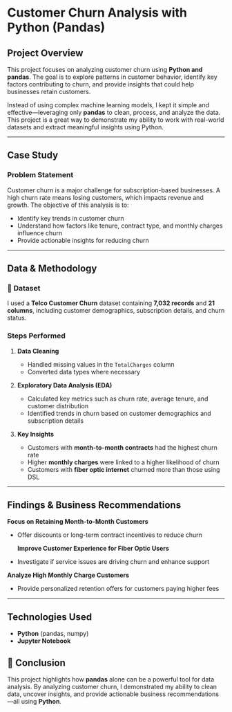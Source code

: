 # Customer Churn Analysis with Python (Pandas)

##  Project Overview  
This project focuses on analyzing customer churn using **Python and pandas**. The goal is to explore patterns in customer behavior, identify key factors contributing to churn, and provide insights that could help businesses retain customers.  

Instead of using complex machine learning models, I kept it simple and effective—leveraging only **pandas** to clean, process, and analyze the data. This project is a great way to demonstrate my ability to work with real-world datasets and extract meaningful insights using Python.

---

## Case Study  

### **Problem Statement**  
Customer churn is a major challenge for subscription-based businesses. A high churn rate means losing customers, which impacts revenue and growth. The objective of this analysis is to:  
- Identify key trends in customer churn  
- Understand how factors like tenure, contract type, and monthly charges influence churn  
- Provide actionable insights for reducing churn  

---

## **Data & Methodology**  

### 📂 **Dataset**  
I used a **Telco Customer Churn** dataset containing **7,032 records** and **21 columns**, including customer demographics, subscription details, and churn status.

###  **Steps Performed**  

1. **Data Cleaning**  
   - Handled missing values in the `TotalCharges` column  
   - Converted data types where necessary  

2. **Exploratory Data Analysis (EDA)**  
   - Calculated key metrics such as churn rate, average tenure, and customer distribution  
   - Identified trends in churn based on customer demographics and subscription details  

3. **Key Insights**  
   - Customers with **month-to-month contracts** had the highest churn rate  
   - Higher **monthly charges** were linked to a higher likelihood of churn  
   - Customers with **fiber optic internet** churned more than those using DSL  

---

##  **Findings & Business Recommendations**  

 **Focus on Retaining Month-to-Month Customers**  
- Offer discounts or long-term contract incentives to reduce churn  

  **Improve Customer Experience for Fiber Optic Users**  
- Investigate if service issues are driving churn and enhance support  

 **Analyze High Monthly Charge Customers**  
- Provide personalized retention offers for customers paying higher fees  

---

##  **Technologies Used**  
- **Python** (pandas, numpy)  
- **Jupyter Notebook**  


## 📌 **Conclusion**  
This project highlights how **pandas** alone can be a powerful tool for data analysis. By analyzing customer churn, I demonstrated my ability to clean data, uncover insights, and provide actionable business recommendations—all using **Python**.  


